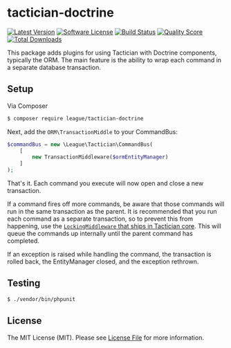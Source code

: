 # tactician-doctrine

[![Latest Version](https://img.shields.io/github/release/thephpleague/tactician-doctrine.svg?style=flat-square)](https://github.com/thephpleague/tactician-doctrine/releases)
[![Software License](https://img.shields.io/badge/license-MIT-brightgreen.svg?style=flat-square)](LICENSE.md)
[![Build Status](https://img.shields.io/travis/thephpleague/tactician-doctrine/master.svg?style=flat-square)](https://travis-ci.org/thephpleague/tactician-doctrine)
[![Quality Score](https://img.shields.io/scrutinizer/g/thephpleague/tactician-doctrine.svg?style=flat-square)](https://scrutinizer-ci.com/g/thephpleague/tactician-doctrine)
[![Total Downloads](https://img.shields.io/packagist/dt/league/tactician-doctrine.svg?style=flat-square)](https://packagist.org/packages/league/tactician-doctrine)

This package adds plugins for using Tactician with Doctrine components, typically the ORM. The main feature is the ability to wrap each command in a separate database transaction.

## Setup

Via Composer

``` bash
$ composer require league/tactician-doctrine
```

Next, add the `ORM\TransactionMiddle` to your CommandBus:

``` php
$commandBus = new \League\Tactician\CommandBus(
    [
        new TransactionMiddleware($ormEntityManager)
    ]
);
```

That's it. Each command you execute will now open and close a new transaction. 

If a command fires off more commands, be aware that those commands will run in the same transaction as the parent. It is recommended that you run each command as a separate transaction, so to prevent this from happening, use the [`LockingMiddleware` that ships in Tactician core](http://tactician.thephpleague.com/plugins/locking-middleware/). This will queue the commands up internally until the parent command has completed.

If an exception is raised while handling the command, the transaction is rolled back, the EntityManager closed, and the exception rethrown.

## Testing

``` bash
$ ./vendor/bin/phpunit
```
## License

The MIT License (MIT). Please see [License File](LICENSE.md) for more information.
